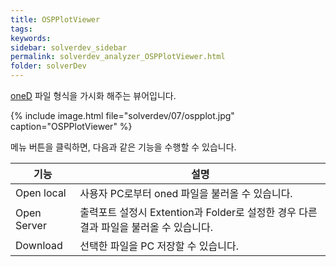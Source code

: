 ```yaml
---
title: OSPPlotViewer
tags: 
keywords:
sidebar: solverdev_sidebar
permalink: solverdev_analyzer_OSPPlotViewer.html
folder: solverDev
---
```


[oneD](../03_Science_App_Programing/02_Output_programing/03_oneD.md) 파일 형식을 가시화 해주는 뷰어입니다.

{% include image.html file="solverdev/07/ospplot.jpg" caption="OSPPlotViewer" %}

메뉴 버튼을 클릭하면, 다음과 같은 기능을 수행할 수 있습니다.

|기능|설명|
|--|--|
|Open local|사용자 PC로부터 oned 파일을 불러올 수 있습니다.|
|Open Server| 출력포트 설정시 Extention과 Folder로 설정한 경우 다른 결과 파일을 불러올 수 있습니다.|
|Download |선택한 파일을 PC 저장할 수 있습니다.|
